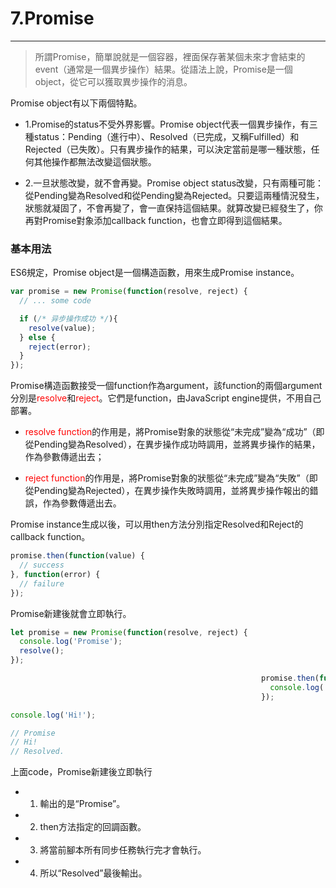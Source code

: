 # 7.Promise
---
>所謂Promise，簡單說就是一個容器，裡面保存著某個未來才會結束的event（通常是一個異步操作）結果。從語法上說，Promise是一個object，從它可以獲取異步操作的消息。  

Promise object有以下兩個特點。

* 1.Promise的status不受外界影響。Promise object代表一個異步操作，有三種status：Pending（進行中）、Resolved（已完成，又稱Fulfilled）和Rejected（已失敗）。只有異步操作的結果，可以決定當前是哪一種狀態，任何其他操作都無法改變這個狀態。  

* 2.一旦狀態改變，就不會再變。Promise object status改變，只有兩種可能：從Pending變為Resolved和從Pending變為Rejected。只要這兩種情況發生，狀態就凝固了，不會再變了，會一直保持這個結果。就算改變已經發生了，你再對Promise對象添加callback function，也會立即得到這個結果。  

### **基本用法**

ES6規定，Promise object是一個構造函數，用來生成Promise instance。

``` js
var promise = new Promise(function(resolve, reject) {
  // ... some code

  if (/* 异步操作成功 */){
    resolve(value);
  } else {
    reject(error);
  }
});
```

Promise構造函數接受一個function作為argument，該function的兩個argument分別是<font color = 'red'>resolve</font>和<font color = 'red'>reject</font>。它們是function，由JavaScript engine提供，不用自己部署。

* <font color = 'red'>resolve function</font>的作用是，將Promise對象的狀態從“未完成”變為“成功”（即從Pending變為Resolved），在異步操作成功時調用，並將異步操作的結果，作為參數傳遞出去；  

* <font color = 'red'>reject function</font>的作用是，將Promise對象的狀態從“未完成”變為“失敗”（即從Pending變為Rejected），在異步操作失敗時調用，並將異步操作報出的錯誤，作為參數傳遞出去。


Promise instance生成以後，可以用then方法分別指定Resolved和Reject的callback function。  

``` js
promise.then(function(value) {
  // success
}, function(error) {
  // failure
});
```

Promise新建後就會立即執行。

``` js
let promise = new Promise(function(resolve, reject) {
  console.log('Promise');
  resolve();
});

                                                        promise.then(function() {
                                                          console.log('Resolved.');
                                                        });

console.log('Hi!');

// Promise
// Hi!
// Resolved.
```

上面code，Promise新建後立即執行
* 1. 輸出的是“Promise”。
* 2. then方法指定的回調函數。
* 3. 將當前腳本所有同步任務執行完才會執行。
* 4. 所以“Resolved”最後輸出。


